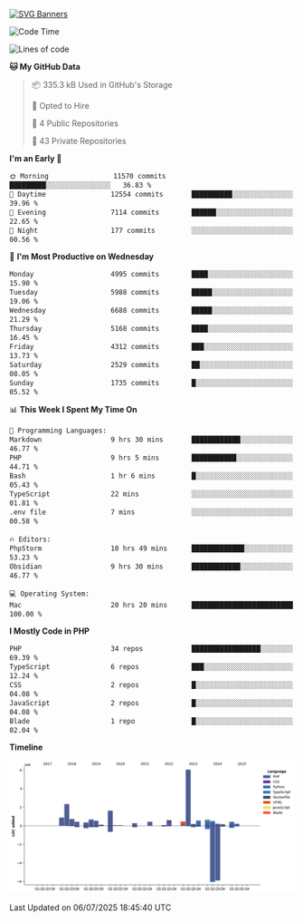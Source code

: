 [![SVG Banners](https://svg-banners.vercel.app/api?type=glitch&text1=Gere_Lajos%F0%9F%92%BB&width=800&height=400)](https://github.com/Akshay090/svg-banners)

<!--START_SECTION:waka-->
![Code Time](http://img.shields.io/badge/Code%20Time-2%2C658%20hrs%2052%20mins-blue)

![Lines of code](https://img.shields.io/badge/From%20Hello%20World%20I%27ve%20Written-18.4%20million%20lines%20of%20code-blue)

**🐱 My GitHub Data** 

> 📦 335.3 kB Used in GitHub's Storage 
 > 
> 💼 Opted to Hire
 > 
> 📜 4 Public Repositories 
 > 
> 🔑 43 Private Repositories 
 > 
**I'm an Early 🐤** 

```text
🌞 Morning                11570 commits       █████████░░░░░░░░░░░░░░░░   36.83 % 
🌆 Daytime                12554 commits       ██████████░░░░░░░░░░░░░░░   39.96 % 
🌃 Evening                7114 commits        ██████░░░░░░░░░░░░░░░░░░░   22.65 % 
🌙 Night                  177 commits         ░░░░░░░░░░░░░░░░░░░░░░░░░   00.56 % 
```
📅 **I'm Most Productive on Wednesday** 

```text
Monday                   4995 commits        ████░░░░░░░░░░░░░░░░░░░░░   15.90 % 
Tuesday                  5988 commits        █████░░░░░░░░░░░░░░░░░░░░   19.06 % 
Wednesday                6688 commits        █████░░░░░░░░░░░░░░░░░░░░   21.29 % 
Thursday                 5168 commits        ████░░░░░░░░░░░░░░░░░░░░░   16.45 % 
Friday                   4312 commits        ███░░░░░░░░░░░░░░░░░░░░░░   13.73 % 
Saturday                 2529 commits        ██░░░░░░░░░░░░░░░░░░░░░░░   08.05 % 
Sunday                   1735 commits        █░░░░░░░░░░░░░░░░░░░░░░░░   05.52 % 
```


📊 **This Week I Spent My Time On** 

```text
💬 Programming Languages: 
Markdown                 9 hrs 30 mins       ████████████░░░░░░░░░░░░░   46.77 % 
PHP                      9 hrs 5 mins        ███████████░░░░░░░░░░░░░░   44.71 % 
Bash                     1 hr 6 mins         █░░░░░░░░░░░░░░░░░░░░░░░░   05.43 % 
TypeScript               22 mins             ░░░░░░░░░░░░░░░░░░░░░░░░░   01.81 % 
.env file                7 mins              ░░░░░░░░░░░░░░░░░░░░░░░░░   00.58 % 

🔥 Editors: 
PhpStorm                 10 hrs 49 mins      █████████████░░░░░░░░░░░░   53.23 % 
Obsidian                 9 hrs 30 mins       ████████████░░░░░░░░░░░░░   46.77 % 

💻 Operating System: 
Mac                      20 hrs 20 mins      █████████████████████████   100.00 % 
```

**I Mostly Code in PHP** 

```text
PHP                      34 repos            █████████████████░░░░░░░░   69.39 % 
TypeScript               6 repos             ███░░░░░░░░░░░░░░░░░░░░░░   12.24 % 
CSS                      2 repos             █░░░░░░░░░░░░░░░░░░░░░░░░   04.08 % 
JavaScript               2 repos             █░░░░░░░░░░░░░░░░░░░░░░░░   04.08 % 
Blade                    1 repo              █░░░░░░░░░░░░░░░░░░░░░░░░   02.04 % 
```



**Timeline**

![Lines of Code chart](https://raw.githubusercontent.com/gere-lajos/gere-lajos/main/assets/bar_graph.png)


 Last Updated on 06/07/2025 18:45:40 UTC
<!--END_SECTION:waka-->

